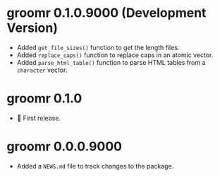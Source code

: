 # groomr 0.1.0.9000 (Development Version)

- Added `get_file_sizes()` function to get the length files.
- Added `replace_caps()` function to replace caps in an atomic vector.
- Added `parse_html_table()` function to parse HTML tables from a `character` vector.

# groomr 0.1.0

- 🎉 First release.

# groomr 0.0.0.9000

- Added a `NEWS.md` file to track changes to the package.
